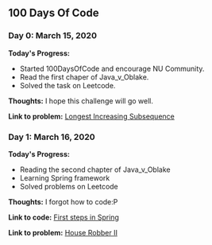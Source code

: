 ## 100 Days Of Code

### Day 0: March 15, 2020

**Today's Progress:** 
- Started 100DaysOfCode and encourage NU Community.
- Read the first chaper of Java_v_Oblake.
- Solved the task on Leetcode.

**Thoughts:** I hope this challenge will go well.

**Link to problem:** [Longest Increasing Subsequence](https://leetcode.com/problems/longest-increasing-subsequence/)

### Day 1: March 16, 2020

**Today's Progress:**
- Reading the second chapter of Java_v_Oblake
- Learning Spring framework
- Solved problems on Leetcode

**Thoughts:** I forgot how to code:P

**Link to code:** [First steps in Spring](https://github.com/AzimovS/projectwithSpring)

**Link to problem:** [House Robber II](https://leetcode.com/problems/house-robber-ii/)
